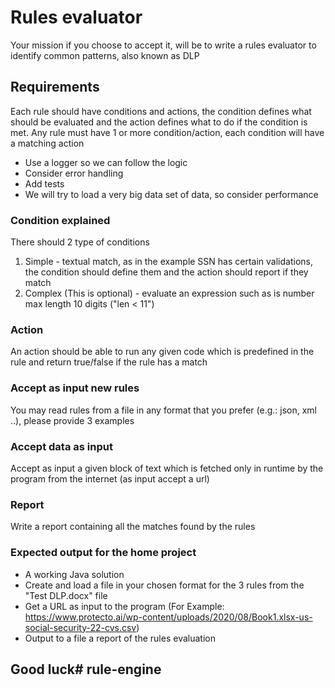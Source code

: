 # Rules evaluator

Your mission if you choose to accept it, will be to write a rules evaluator to identify common patterns,
also known as DLP

## Requirements
Each rule should have conditions and actions, the condition defines what should be evaluated and the action defines
what to do if the condition is met.
Any rule must have 1 or more condition/action, each condition will have a matching action 

* Use a logger so we can follow the logic
* Consider error handling
* Add tests
* We will try to load a very big data set of data, so consider performance


### Condition explained
There should 2 type of conditions
1. Simple - textual match, as in the example
SSN has certain validations, the condition should define them and the action should report if they match
2. Complex (This is optional) - evaluate an expression such as is number max length 10 digits ("len < 11")

### Action
An action should be able to run any given code which is predefined in the rule and return true/false if the rule has a match

### Accept as input new rules
You may read rules from a file in any format that you prefer (e.g.: json, xml ..), please provide 3 examples

### Accept data as input
Accept as input a given block of text which is fetched only in runtime by the program from the internet
(as input accept a url)

### Report
Write a report containing all the matches found by the rules

### Expected output for the home project
* A working Java solution
* Create and load a file in your chosen format for the 3 rules from the "Test DLP.docx" file
* Get a URL as input to the program (For Example: https://www.protecto.ai/wp-content/uploads/2020/08/Book1.xlsx-us-social-security-22-cvs.csv)
* Output to a file a report of the rules evaluation

## Good luck# rule-engine
